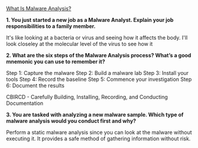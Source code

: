 [What Is Malware Analysis?](https://www.spiceworks.com/it-security/data-security/articles/what-is-malware-analysis-definition-types-stages-best-practices/)

**1. You just started a new job as a Malware Analyst. Explain your job responsibilities to a family member.**

It's like looking at a bacteria or virus and seeing how it affects the body. I'll look closeley at the molecular level of the virus to see how it

**2. What are the six steps of the Malware Analysis process? What’s a good mnemonic you can use to remember it?**

Step 1: Capture the malware
Step 2: Build a malware lab
Step 3: Install your tools
Step 4: Record the baseline
Step 5: Commence your investigation
Step 6: Document the results

CBIRCD - Carefully Building, Installing, Recording, and Conducting Documentation

**3. You are tasked with analyzing a new malware sample. Which type of malware analysis would you conduct first and why?**

Perform a static malware analysis since you can look at the malware without executing it. It provides a safe method of gathering information without risk. 


